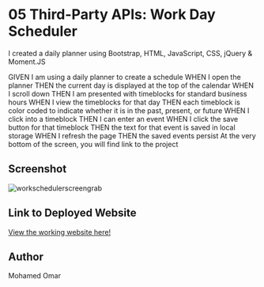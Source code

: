 # 05 Third-Party APIs: Work Day Scheduler

I created a daily planner using Bootstrap, HTML, JavaScript, CSS, jQuery & Moment.JS

GIVEN I am using a daily planner to create a schedule
WHEN I open the planner
THEN the current day is displayed at the top of the calendar
WHEN I scroll down
THEN I am presented with timeblocks for standard business hours
WHEN I view the timeblocks for that day
THEN each timeblock is color coded to indicate whether it is in the past, present, or future
WHEN I click into a timeblock
THEN I can enter an event
WHEN I click the save button for that timeblock
THEN the text for that event is saved in local storage
WHEN I refresh the page
THEN the saved events persist
At the very bottom of the screen, you will find link to the project
## Screenshot

![workschedulerscreengrab](https://snipboard.io/X3BpLN.jpg)
## Link to Deployed Website

[View the working website here!](https://moetive.github.io/workday-scheduler/)

## Author

Mohamed Omar
